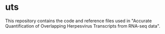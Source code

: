 # uts

This repository contains the code and reference files used in "Accurate Quantification of Overlapping Herpesvirus Transcripts from RNA-seq data".
